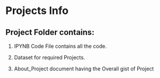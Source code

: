 # Projects Info

## Project Folder contains:
  
  1. IPYNB Code File contains all the code.
  
  2. Dataset for required Projects.
  
  3. About_Project document having the Overall gist of Project
